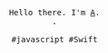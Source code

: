 <!-- ### Hi there 👋 -->

<!--
**n-e-o-n-7/n-e-o-n-7** is a ✨ _special_ ✨ repository because its `README.md` (this file) appears on your GitHub profile.

Here are some ideas to get you started:

- 🔭 I’m currently working on ...
- 🌱 I’m currently learning ...
- 👯 I’m looking to collaborate on ...
- 🤔 I’m looking for help with ...
- 💬 Ask me about ...
- 📫 How to reach me: ...
- 😄 Pronouns: ...
- ⚡ Fun fact: ...
-->

<p align="center">
  <br>
  <br>
  <br>
  <samp>
    Hello there. I'm <a href="">A</a>.
    <br> .
    <br>
    <br>#javascript #Swift
  </samp>
  <br>
  <br>
  <br>
  <br>
</p>

<!--
------------
<p align="center">⭐️ From <a href=""></a></p>
-->
